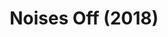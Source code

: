 ---
layout: shows
title: Noises Off (2018)
image:
category:
details:
  Theatre: Players by the Sea
cast:
  Lloyd: Michael Lipp
crew:
external_links:
---
